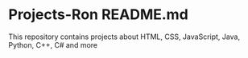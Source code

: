 # Projects-Ron README.md
This repository contains projects about HTML, CSS, JavaScript, Java, Python, C++, C# and more
